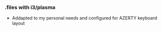 ### .files with i3/plasma

* Addapted to my personal needs and configured for AZERTY keyboard layout
